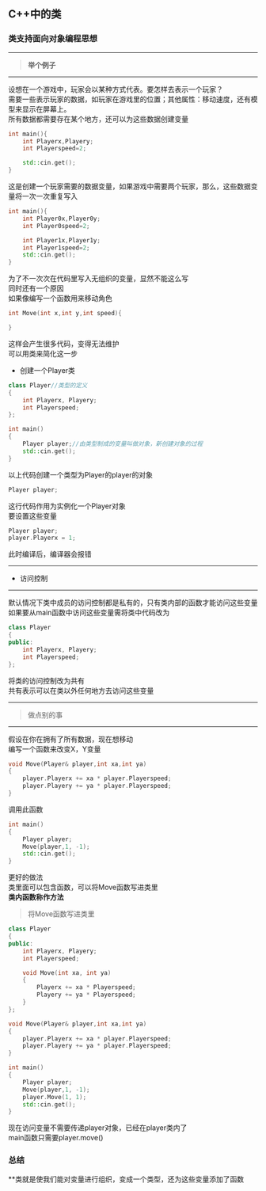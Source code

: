 ## C++中的类
### 类支持面向对象编程思想
***
>**举个例子**
***
设想在一个游戏中，玩家会以某种方式代表。要怎样去表示一个玩家？  
需要一些表示玩家的数据，如玩家在游戏里的位置；其他属性：移动速度，还有模型来显示在屏幕上。  
所有数据都需要存在某个地方，还可以为这些数据创建变量
```cpp
int main(){
    int Playerx,Playery;
    int Playerspeed=2;

    std::cin.get();
}
```
这是创建一个玩家需要的数据变量，如果游戏中需要两个玩家，那么，这些数据变量将一次一次重复写入
```cpp
int main(){
    int Player0x,Player0y;
    int Player0speed=2;

    int Player1x,Player1y;
    int Player1speed=2;
    std::cin.get();
}
```

为了不一次次在代码里写入无组织的变量，显然不能这么写  
同时还有一个原因  
如果像编写一个函数用来移动角色
```cpp
int Move(int x,int y,int speed){

}
```
这样会产生很多代码，变得无法维护  
可以用类来简化这一步  
* 创建一个Player类   
```cpp
class Player//类型的定义
{
	int Playerx, Playery;
	int Playerspeed;
};

int main()
{
	Player player;//由类型制成的变量叫做对象，新创建对象的过程
	std::cin.get();
}
```
以上代码创建一个类型为Player的player的对象  
```cpp
Player player;
```
这行代码作用为实例化一个Player对象  
要设置这些变量
```cpp
Player player;
player.Playerx = 1;
```
此时编译后，编译器会报错
***  
* 访问控制
***
默认情况下类中成员的访问控制都是私有的，只有类内部的函数才能访问这些变量  
如果要从main函数中访问这些变量需将类中代码改为
```cpp
class Player
{
public:
	int Playerx, Playery;
	int Playerspeed;
};
```
将类的访问控制改为共有  
共有表示可以在类以外任何地方去访问这些变量  
***
>做点别的事
***
假设在你在拥有了所有数据，现在想移动  
编写一个函数来改变X，Y变量
```cpp
void Move(Player& player,int xa,int ya)
{
	player.Playerx += xa * player.Playerspeed;
	player.Playery += ya * player.Playerspeed;
}
```
调用此函数  
```cpp
int main()
{
	Player player;
	Move(player,1, -1);
	std::cin.get();
}
```
更好的做法  
类里面可以包含函数，可以将Move函数写进类里  
**类内函数称作方法**  

>将Move函数写进类里



```cpp
class Player
{
public:
	int Playerx, Playery;
	int Playerspeed;

	void Move(int xa, int ya)
	{
		Playerx += xa * Playerspeed;
		Playery += ya * Playerspeed;
	}
};

void Move(Player& player,int xa,int ya)
{
	player.Playerx += xa * player.Playerspeed;
	player.Playery += ya * player.Playerspeed;
}

int main()
{
	Player player;
	Move(player,1, -1);
	player.Move(1, 1);
	std::cin.get();
}
```
现在访问变量不需要传递player对象，已经在player类内了  
main函数只需要player.move()  

### 总结
**类就是使我们能对变量进行组织，变成一个类型，还为这些变量添加了函数